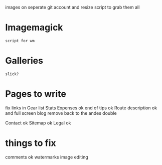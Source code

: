 images on seperate git account and resize
script to grab them all

# Imagemagick
    script for wm

# Galleries
    slick?

# Pages to write

fix links in Gear list
Stats
Expenses ok
end of tips ok
Route description  ok and full screen 
blog remove back to the andes double

Contact ok
Sitemap ok
Legal ok

# things to fix
comments ok
watermarks
image editing

